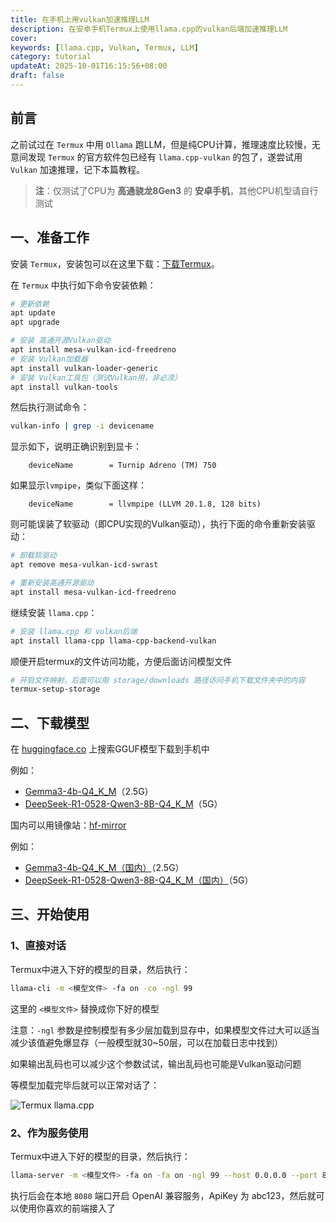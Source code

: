```yaml
---
title: 在手机上用vulkan加速推理LLM
description: 在安卓手机Termux上使用llama.cpp的vulkan后端加速推理LLM
cover:
keywords: [llama.cpp, Vulkan, Termux, LLM]
category: tutorial
updateAt: 2025-10-01T16:15:56+08:00
draft: false
---
```


## 前言

之前试过在 `Termux` 中用 `Ollama` 跑LLM，但是纯CPU计算，推理速度比较慢，无意间发现 `Termux` 的官方软件包已经有 `llama.cpp-vulkan` 的包了，遂尝试用 `Vulkan` 加速推理，记下本篇教程。

> **注**：仅测试了CPU为 **高通骁龙8Gen3** 的 **安卓手机**，其他CPU机型请自行测试

## 一、准备工作

安装 `Termux`，安装包可以在这里下载：[下载Termux](https://f-droid.org/en/packages/com.termux/)。

在 `Termux` 中执行如下命令安装依赖：

```bash
# 更新依赖
apt update
apt upgrade

# 安装 高通开源Vulkan驱动
apt install mesa-vulkan-icd-freedreno
# 安装 Vulkan加载器
apt install vulkan-loader-generic
# 安装 Vulkan工具包（测试Vulkan用，非必须）
apt install vulkan-tools
```

然后执行测试命令：

```bash
vulkan-info | grep -i devicename
```

显示如下，说明正确识别到显卡：

```text
    deviceName        = Turnip Adreno (TM) 750
```

如果显示`lvmpipe`，类似下面这样：

```text
    deviceName        = llvmpipe (LLVM 20.1.8, 128 bits)
```

则可能误装了软驱动（即CPU实现的Vulkan驱动），执行下面的命令重新安装驱动：

```bash
# 卸载软驱动
apt remove mesa-vulkan-icd-swrast

# 重新安装高通开源驱动
apt install mesa-vulkan-icd-freedreno
```

继续安装 `llama.cpp`：

```bash
# 安装 llama.cpp 和 vulkan后端
apt install llama-cpp llama-cpp-backend-vulkan
```

顺便开启termux的文件访问功能，方便后面访问模型文件

```bash
# 开启文件映射，后面可以用 storage/downloads 路径访问手机下载文件夹中的内容
termux-setup-storage
```

## 二、下载模型

在 [huggingface.co](https://huggingface.co/) 上搜索GGUF模型下载到手机中

例如：

- [Gemma3-4b-Q4_K_M](https://huggingface.co/unsloth/gemma-3-4b-it-GGUF/blob/main/gemma-3-4b-it-Q4_K_M.gguf)（2.5G）
- [DeepSeek-R1-0528-Qwen3-8B-Q4_K_M](https://huggingface.co/unsloth/DeepSeek-R1-0528-Qwen3-8B-GGUF/blob/main/DeepSeek-R1-0528-Qwen3-8B-Q4_K_M.gguf)（5G）

国内可以用镜像站：[hf-mirror](https://hf-mirror.com/)

例如：

- [Gemma3-4b-Q4_K_M（国内）](https://hf-mirror.com/unsloth/gemma-3-4b-it-GGUF/blob/main/gemma-3-4b-it-Q4_K_M.gguf)（2.5G）
- [DeepSeek-R1-0528-Qwen3-8B-Q4_K_M（国内）](https://hf-mirror.com/unsloth/DeepSeek-R1-0528-Qwen3-8B-GGUF/blob/main/DeepSeek-R1-0528-Qwen3-8B-Q4_K_M.gguf)（5G）

## 三、开始使用

### 1、直接对话

Termux中进入下好的模型的目录，然后执行：

```bash
llama-cli -m <模型文件> -fa on -co -ngl 99
```

这里的 `<模型文件>` 替换成你下好的模型

注意：`-ngl` 参数是控制模型有多少层加载到显存中，如果模型文件过大可以适当减少该值避免爆显存（一般模型就30~50层，可以在加载日志中找到）

如果输出乱码也可以减少这个参数试试，输出乱码也可能是Vulkan驱动问题

等模型加载完毕后就可以正常对话了：

![Termux llama.cpp](/img/202510011616.webp)

### 2、作为服务使用

Termux中进入下好的模型的目录，然后执行：

```bash
llama-server -m <模型文件> -fa on -fa on -ngl 99 --host 0.0.0.0 --port 8080 --api-key abc123
```

执行后会在本地 `8080` 端口开启 OpenAI 兼容服务，ApiKey 为 abc123，然后就可以使用你喜欢的前端接入了
